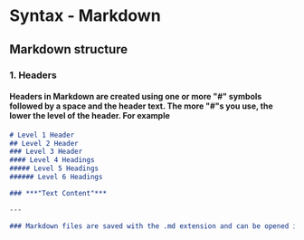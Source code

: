 # **Syntax** - **Markdown**

## **Markdown structure**

### 1. Headers

#### Headers in Markdown are created using one or more "#" symbols followed by a space and the header text. The more "#"s you use, the lower the level of the header. For example

```Markdown
# Level 1 Header
## Level 2 Header
### Level 3 Header
#### Level 4 Headings
##### Level 5 Headings
###### Level 6 Headings

### ***"Text Content"***

---

### Markdown files are saved with the .md extension and can be opened in a text editor such as TextEdit, Notepad, Sublime Text or Vim. Many websites or publishing platforms also offer web-based editors and/or extensions for entering text using Markdown syntax.
